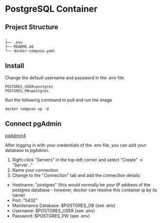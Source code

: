 # PostgreSQL Container

## Project Structure

```shell
.
├── .env
├── README.md
└── docker-compose.yaml
```

## Install

Change the default username and password in the .env file.

```shell
POSTGRES_USER=postgres
POSTGRES_PW=postgres
```

Run the following command to pull and run the image

```shell
docker compose up -d
```

## Connect pgAdmin

[pgAdmin4](https://www.pgadmin.org/download/)

After logging in with your credentials of the .env file, you can add your database to pgAdmin.

1. Right-click "Servers" in the top-left corner and select "Create" -> "Server..."
2. Name your connection
3. Change to the "Connection" tab and add the connection details:

- Hostname: "postgres" (this would normally be your IP address of the postgres database - however, docker can resolve this container ip by its name)
- Port: "5432"
- Maintenance Database: $POSTGRES_DB (see .env)
- Username: $POSTGRES_USER (see .env)
- Password: $POSTGRES_PW (see .env)
